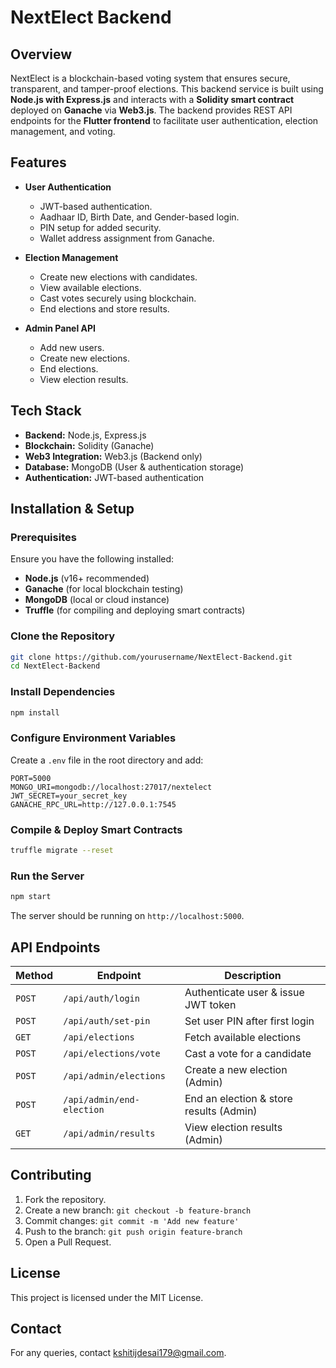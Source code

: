 # NextElect Backend

## Overview
NextElect is a blockchain-based voting system that ensures secure, transparent, and tamper-proof elections. This backend service is built using **Node.js with Express.js** and interacts with a **Solidity smart contract** deployed on **Ganache** via **Web3.js**. The backend provides REST API endpoints for the **Flutter frontend** to facilitate user authentication, election management, and voting.

## Features
- **User Authentication**
  - JWT-based authentication.
  - Aadhaar ID, Birth Date, and Gender-based login.
  - PIN setup for added security.
  - Wallet address assignment from Ganache.

- **Election Management**
  - Create new elections with candidates.
  - View available elections.
  - Cast votes securely using blockchain.
  - End elections and store results.

- **Admin Panel API**
  - Add new users.
  - Create new elections.
  - End elections.
  - View election results.

## Tech Stack
- **Backend:** Node.js, Express.js
- **Blockchain:** Solidity (Ganache)
- **Web3 Integration:** Web3.js (Backend only)
- **Database:** MongoDB (User & authentication storage)
- **Authentication:** JWT-based authentication

## Installation & Setup
### Prerequisites
Ensure you have the following installed:
- **Node.js** (v16+ recommended)
- **Ganache** (for local blockchain testing)
- **MongoDB** (local or cloud instance)
- **Truffle** (for compiling and deploying smart contracts)

### Clone the Repository
```sh
git clone https://github.com/yourusername/NextElect-Backend.git
cd NextElect-Backend
```

### Install Dependencies
```sh
npm install
```

### Configure Environment Variables
Create a `.env` file in the root directory and add:
```
PORT=5000
MONGO_URI=mongodb://localhost:27017/nextelect
JWT_SECRET=your_secret_key
GANACHE_RPC_URL=http://127.0.0.1:7545
```

### Compile & Deploy Smart Contracts
```sh
truffle migrate --reset
```

### Run the Server
```sh
npm start
```
The server should be running on `http://localhost:5000`.

## API Endpoints
| Method | Endpoint | Description |
|--------|----------|--------------|
| `POST` | `/api/auth/login` | Authenticate user & issue JWT token |
| `POST` | `/api/auth/set-pin` | Set user PIN after first login |
| `GET` | `/api/elections` | Fetch available elections |
| `POST` | `/api/elections/vote` | Cast a vote for a candidate |
| `POST` | `/api/admin/elections` | Create a new election (Admin) |
| `POST` | `/api/admin/end-election` | End an election & store results (Admin) |
| `GET` | `/api/admin/results` | View election results (Admin) |

## Contributing
1. Fork the repository.
2. Create a new branch: `git checkout -b feature-branch`
3. Commit changes: `git commit -m 'Add new feature'`
4. Push to the branch: `git push origin feature-branch`
5. Open a Pull Request.

## License
This project is licensed under the MIT License.

## Contact
For any queries, contact kshitijdesai179@gmail.com.

